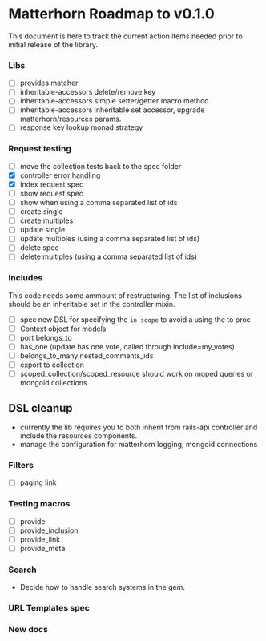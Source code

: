 # Matterhorn Roadmap to v0.1.0

This document is here to track the current action items needed prior to initial
release of the library.

### Libs

- [ ] provides matcher
- [ ] inheritable-accessors delete/remove key
- [ ] inheritable-accessors simple setter/getter macro method.
- [ ] inheritable-accessors inheritable set accessor, upgrade matterhorn/resources params.
- [ ] response key lookup monad strategy

### Request testing

- [ ] move the collection tests back to the spec folder
- [x] controller error handling
- [x] index request spec
- [ ] show request spec
- [ ] show when using a comma separated list of ids
- [ ] create single
- [ ] create multiples
- [ ] update single
- [ ] update multiples (using a comma separated list of ids)
- [ ] delete spec
- [ ] delete multiples (using a comma separated list of ids)

### Includes

This code needs some ammount of restructuring.  The list of inclusions should be an inheritable set in the controller mixin.

- [ ] spec new DSL for specifying the `in scope` to avoid a using the to proc
- [ ] Context object for models
- [ ] port belongs_to
- [ ] has_one (update has one vote, called through include=my_votes)
- [ ] belongs_to_many nested_comments_ids
- [ ] export to collection
- [ ] scoped_collection/scoped_resource should work on moped queries or mongoid collections

## DSL cleanup

- currently the lib requires you to both inherit from rails-api controller and include the resources components.
- manage the configuration for matterhorn logging, mongoid connections

### Filters

- [ ] paging link

### Testing macros

- [ ] provide
- [ ] provide\_inclusion
- [ ] provide\_link
- [ ] provide\_meta

### Search

- Decide how to handle search systems in the gem.

### URL Templates spec

### New docs